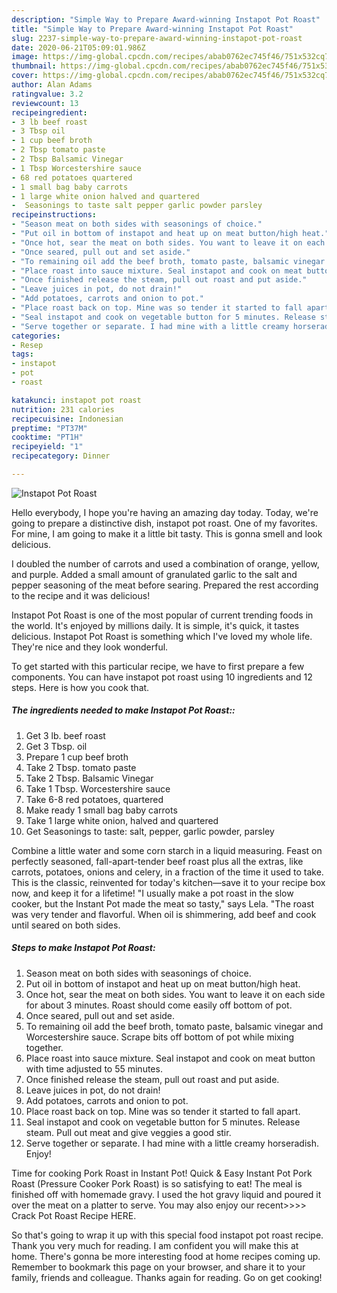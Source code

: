 ```yaml
---
description: "Simple Way to Prepare Award-winning Instapot Pot Roast"
title: "Simple Way to Prepare Award-winning Instapot Pot Roast"
slug: 2237-simple-way-to-prepare-award-winning-instapot-pot-roast
date: 2020-06-21T05:09:01.986Z
image: https://img-global.cpcdn.com/recipes/abab0762ec745f46/751x532cq70/instapot-pot-roast-recipe-main-photo.jpg
thumbnail: https://img-global.cpcdn.com/recipes/abab0762ec745f46/751x532cq70/instapot-pot-roast-recipe-main-photo.jpg
cover: https://img-global.cpcdn.com/recipes/abab0762ec745f46/751x532cq70/instapot-pot-roast-recipe-main-photo.jpg
author: Alan Adams
ratingvalue: 3.2
reviewcount: 13
recipeingredient:
- 3 lb beef roast
- 3 Tbsp oil
- 1 cup beef broth
- 2 Tbsp tomato paste
- 2 Tbsp Balsamic Vinegar
- 1 Tbsp Worcestershire sauce
- 68 red potatoes quartered
- 1 small bag baby carrots
- 1 large white onion halved and quartered
-  Seasonings to taste salt pepper garlic powder parsley
recipeinstructions:
- "Season meat on both sides with seasonings of choice."
- "Put oil in bottom of instapot and heat up on meat button/high heat."
- "Once hot, sear the meat on both sides. You want to leave it on each side for about 3 minutes. Roast should come easily off bottom of pot."
- "Once seared, pull out and set aside."
- "To remaining oil add the beef broth, tomato paste, balsamic vinegar and Worcestershire sauce. Scrape bits off bottom of pot while mixing together."
- "Place roast into sauce mixture. Seal instapot and cook on meat button with time adjusted to 55 minutes."
- "Once finished release the steam, pull out roast and put aside."
- "Leave juices in pot, do not drain!"
- "Add potatoes, carrots and onion to pot."
- "Place roast back on top. Mine was so tender it started to fall apart."
- "Seal instapot and cook on vegetable button for 5 minutes. Release steam. Pull out meat and give veggies a good stir."
- "Serve together or separate. I had mine with a little creamy horseradish. Enjoy!"
categories:
- Resep
tags:
- instapot
- pot
- roast

katakunci: instapot pot roast
nutrition: 231 calories
recipecuisine: Indonesian
preptime: "PT37M"
cooktime: "PT1H"
recipeyield: "1"
recipecategory: Dinner

---
```



![Instapot Pot Roast](https://img-global.cpcdn.com/recipes/abab0762ec745f46/751x532cq70/instapot-pot-roast-recipe-main-photo.jpg)

Hello everybody, I hope you're having an amazing day today. Today, we're going to prepare a distinctive dish, instapot pot roast. One of my favorites. For mine, I am going to make it a little bit tasty. This is gonna smell and look delicious.

I doubled the number of carrots and used a combination of orange, yellow, and purple. Added a small amount of granulated garlic to the salt and pepper seasoning of the meat before searing. Prepared the rest according to the recipe and it was delicious!

Instapot Pot Roast is one of the most popular of current trending foods in the world. It's enjoyed by millions daily. It is simple, it's quick, it tastes delicious. Instapot Pot Roast is something which I've loved my whole life. They're nice and they look wonderful.


To get started with this particular recipe, we have to first prepare a few components. You can have instapot pot roast using 10 ingredients and 12 steps. Here is how you cook that.

##### The ingredients needed to make Instapot Pot Roast::

1. Get 3 lb. beef roast
1. Get 3 Tbsp. oil
1. Prepare 1 cup beef broth
1. Take 2 Tbsp. tomato paste
1. Take 2 Tbsp. Balsamic Vinegar
1. Take 1 Tbsp. Worcestershire sauce
1. Take 6-8 red potatoes, quartered
1. Make ready 1 small bag baby carrots
1. Take 1 large white onion, halved and quartered
1. Get  Seasonings to taste: salt, pepper, garlic powder, parsley


Combine a little water and some corn starch in a liquid measuring. Feast on perfectly seasoned, fall-apart-tender beef roast plus all the extras, like carrots, potatoes, onions and celery, in a fraction of the time it used to take. This is the classic, reinvented for today&#39;s kitchen—save it to your recipe box now, and keep it for a lifetime! &#34;I usually make a pot roast in the slow cooker, but the Instant Pot made the meat so tasty,&#34; says Lela. &#34;The roast was very tender and flavorful. When oil is shimmering, add beef and cook until seared on both sides. 

##### Steps to make Instapot Pot Roast:

1. Season meat on both sides with seasonings of choice.
1. Put oil in bottom of instapot and heat up on meat button/high heat.
1. Once hot, sear the meat on both sides. You want to leave it on each side for about 3 minutes. Roast should come easily off bottom of pot.
1. Once seared, pull out and set aside.
1. To remaining oil add the beef broth, tomato paste, balsamic vinegar and Worcestershire sauce. Scrape bits off bottom of pot while mixing together.
1. Place roast into sauce mixture. Seal instapot and cook on meat button with time adjusted to 55 minutes.
1. Once finished release the steam, pull out roast and put aside.
1. Leave juices in pot, do not drain!
1. Add potatoes, carrots and onion to pot.
1. Place roast back on top. Mine was so tender it started to fall apart.
1. Seal instapot and cook on vegetable button for 5 minutes. Release steam. Pull out meat and give veggies a good stir.
1. Serve together or separate. I had mine with a little creamy horseradish. Enjoy!


Time for cooking Pork Roast in Instant Pot! Quick &amp; Easy Instant Pot Pork Roast (Pressure Cooker Pork Roast) is so satisfying to eat! The meal is finished off with homemade gravy. I used the hot gravy liquid and poured it over the meat on a platter to serve. You may also enjoy our recent&gt;&gt;&gt;&gt; Crack Pot Roast Recipe HERE. 

So that's going to wrap it up with this special food instapot pot roast recipe. Thank you very much for reading. I am confident you will make this at home. There's gonna be more interesting food at home recipes coming up. Remember to bookmark this page on your browser, and share it to your family, friends and colleague. Thanks again for reading. Go on get cooking!
